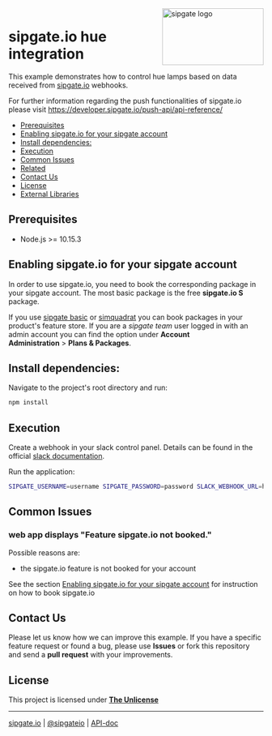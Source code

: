 <img src="https://www.sipgatedesign.com/wp-content/uploads/wort-bildmarke_positiv_2x.jpg" alt="sipgate logo" title="sipgate" align="right" height="112" width="200"/>

# sipgate.io hue integration

This example demonstrates how to control hue lamps based on data received from [sipgate.io](https://developer.sipgate.io/) webhooks.

For further information regarding the push functionalities of sipgate.io please visit https://developer.sipgate.io/push-api/api-reference/

- [Prerequisites](#Prerequisites)
- [Enabling sipgate.io for your sipgate account](#Enabling-sipgateio-for-your-sipgate-account)
- [Install dependencies:](#Install-dependencies)
- [Execution](#Execution)
- [Common Issues](#Common-Issues)
- [Related](#Related)
- [Contact Us](#Contact-Us)
- [License](#License)
- [External Libraries](#External-Libraries)

## Prerequisites

- Node.js >= 10.15.3

## Enabling sipgate.io for your sipgate account

In order to use sipgate.io, you need to book the corresponding package in your sipgate account. The most basic package is the free **sipgate.io S** package.

If you use [sipgate basic](https://app.sipgatebasic.de/feature-store) or [simquadrat](https://app.simquadrat.de/feature-store) you can book packages in your product's feature store.
If you are a _sipgate team_ user logged in with an admin account you can find the option under **Account Administration**&nbsp;>&nbsp;**Plans & Packages**.

## Install dependencies:

Navigate to the project's root directory and run:

```bash
npm install
```

## Execution

Create a webhook in your slack control panel. Details can be found in the official [slack documentation](https://api.slack.com/messaging/webhooks).

Run the application:

```bash
SIPGATE_USERNAME=username SIPGATE_PASSWORD=password SLACK_WEBHOOK_URL=https://your.slack.webhook.url npm start
```

## Common Issues

### web app displays "Feature sipgate.io not booked."

Possible reasons are:

- the sipgate.io feature is not booked for your account

See the section [Enabling sipgate.io for your sipgate account](#enabling-sipgateio-for-your-sipgate-account) for instruction on how to book sipgate.io

## Contact Us

Please let us know how we can improve this example.
If you have a specific feature request or found a bug, please use **Issues** or fork this repository and send a **pull request** with your improvements.

## License

This project is licensed under [**The Unlicense**](https://unlicense.org/)

---

[sipgate.io](https://www.sipgate.io) | [@sipgateio](https://twitter.com/sipgateio) | [API-doc](https://api.sipgate.com/v2/doc)
